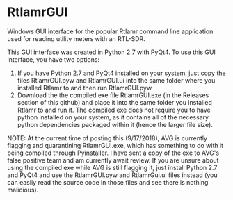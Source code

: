 # RtlamrGUI
Windows GUI interface for the popular Rtlamr command line application used for reading utility meters with an RTL-SDR.

This GUI interface was created in Python 2.7 with PyQt4. To use this GUI interface, you have two options:
1. If you have Python 2.7 and PyQt4 installed on your system, just copy the files RtlamrGUI.pyw and RtlamrGUI.ui into the same folder where you installed Rtlamr to and then run RtlamrGUI.pyw
2. Download the the compiled exe file RtlamrGUI.exe (in the Releases section of this github) and place it into the same folder you installed Rtlamr to and run it. The compiled exe does not require you to have python installed on your system, as it contains all of the necessary python dependencies packaged within it (hence the larger file size). 

NOTE: At the current time of posting this (9/17/2018), AVG is currently flagging and quarantining RtlamrGUI.exe, which has something to do with it being compiled through Pyinstaller. I have sent a copy of the exe to AVG's false positive team and am currently await review. If you are unsure about using the compiled exe while AVG is still flagging it, just install Python 2.7 and PyQt4 and use the RtlamrGUI.pyw and RtlamrGui.ui files instead (you can easily read the source code in those files and see there is nothing malicious).
